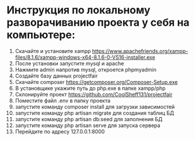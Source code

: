# Инструкция по локальному разворачиванию проекта у себя на компьютере:

1. Скачайте и установите xampp https://www.apachefriends.org/xampp-files/8.1.6/xampp-windows-x64-8.1.6-0-VS16-installer.exe
2. После установки запустите mysql и apache
3. Нажмите admin напротив mysql, откроется phpmyadmin
4. Создайте базу данных projectfair
5. Скачайте composer https://getcomposer.org/Composer-Setup.exe
6. В установщике укажите путь до php.exe в папке xampp/php
7. Склонируйте проект https://github.com/CoolSheff131/projectfair
8. Поместите файл .env в папку проекта
9. запустите команду composer install для загрузки зависимостей
10. запустите команду php artisan migrate для создания таблиц БД
11. запустите команду php artisan db:seed для заполнения БД
12. запустите команду php artisan serve для запуска сервера
13. Перейдите по адресу 127.0.0.1:8000
